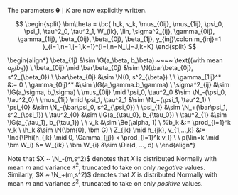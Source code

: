 The parameters $\bm\theta \mid K$ are now explicitly written.

$$
\begin{split}
\bm\theta = \bc{
h_k, v_k, \mus_{0ij}, \mus_{1ij}, \psi_0, \psi_1, 
\tau^2_0, \tau^2_1, W_{ik}, \lin, 
\sigma^2_{ij}, \gamma_{0ij}, \gamma_{1ij}, \beta_{0ij}, \beta_{0j}, \beta_{1j},
y_{inj}\colon m_{inj}=1
}_{i=1,n=1,j=1,k=1}^{i=I,n=N_i,j=J,k=K}
\end{split}
$$

\begin{align*}
\beta_{1j} &\sim \G(a_\beta, b_\beta) ~~~~ \text{(with mean $a_\beta/b_\beta$)} \\
\beta_{0ij} \mid \bar\beta_{0j} &\sim \N(\bar\beta_{0j}, s^2_{\beta_0}) \\
\bar\beta_{0j} &\sim \N(0, s^2_{\beta}) \\
\\
\gamma_{1ij}^* &:= 0 \\
\gamma_{0ij}^* &\sim \IG(a_\gamma.b_\gamma) \\
\sigma^2_{ij} &\sim \IG(a_\sigma, b_\sigma) \\
\mus_{0ij} \mid \psi_0, \tau^2_0 &\sim \N_-(\psi_0, \tau^2_0) \\
\mus_{1ij} \mid \psi_1, \tau^2_1 &\sim \N_+(\psi_1, \tau^2_1) \\
\psi_{0} &\sim \N_-(\bar\psi_0, s^2_{\psi_0}) \\
\psi_{1} &\sim \N_+(\bar\psi_1, s^2_{\psi_1}) \\
\tau^2_{0} &\sim \IG(a_{\tau_0}, b_{\tau_0}) \\
\tau^2_{1} &\sim \IG(a_{\tau_1}, b_{\tau_1}) \\
\\
v_k &\sim \Be(\alpha, 1) \\
%b_k &:= \prod_{l=1}^k v_k \\
\h_k &\sim \N(\bm{0}, \bm G) \\
Z_{jk} \mid h_{jk}, v_{1,...,k} &:=
\Ind{\Phi(h_{jk} \mid 0, \Gamma_{jj}) < \prod_{l=1}^k v_l} \\
\\
p(\lin=k \mid \bm W_i) &= W_{ik} \\
\bm W_{i} &\sim \Dir(d, ..., d) \\
\end{align*}

Note that $X ~ \N_-(m,s^2)$ denotes that $X$ is distributed Normally with
mean $m$ and variance $s^2$, truncated to take on only *negative* values.
Similarly, $X ~ \N_+(m,s^2)$ denotes that $X$ is distributed Normally with
mean $m$ and variance $s^2$, truncated to take on only *positive* values.

